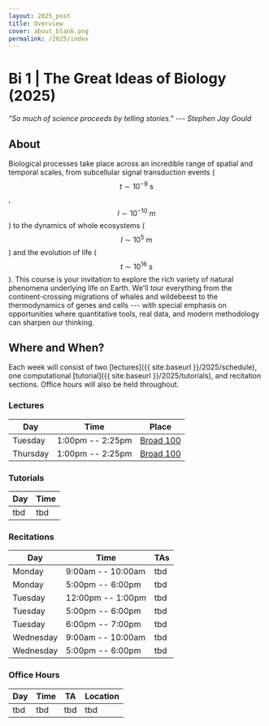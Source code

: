 ```yaml
---
layout: 2025_post
title: Overview
cover: about_blank.png
permalink: /2025/index
---
```

# Bi 1 | The Great Ideas of Biology (2025)

_"So much of science proceeds by telling stories." --- Stephen Jay Gould_

## About
Biological processes take place across an incredible range of spatial and temporal scales, from subcellular signal transduction events ($$t \sim 10^{-9} \textrm{ s}$$, $$l \sim 10^{-10} \textrm{ m}$$) to the dynamics of whole ecosystems ($$l \sim 10^{5} \textrm{ m}$$) and the evolution of life ($$t \sim 10^{16} \textrm{ s}$$). This course is your invitation to explore the rich variety of natural phenomena underlying life on Earth. We'll tour everything from the continent-crossing migrations of whales and wildebeest to the thermodynamics of genes and cells --- with special emphasis on opportunities where quantitative tools, real data, and modern methodology can sharpen our thinking.

## Where and When?
Each week will consist of two [lectures]({{ site.baseurl }}/2025/schedule), one computational [tutorial]({{ site.baseurl }}/2025/tutorials), and recitation sections. Office hours will also be held throughout.

### Lectures

| Day | Time | Place |
| -- | -- | -- |
| Tuesday | 1:00pm -- 2:25pm | [Broad 100](https://www.caltech.edu/map/campus/broad-center-for-the-biological-sciences) |
| Thursday | 1:00pm -- 2:25pm | [Broad 100](https://www.caltech.edu/map/campus/broad-center-for-the-biological-sciences) |

### Tutorials

| Day | Time |
| -- | -- |
| tbd |tbd |

### Recitations

| Day | Time | TAs |
| -- | -- | -- |
| Monday | 9:00am -- 10:00am | tbd |
| Monday | 5:00pm -- 6:00pm | tbd |
| Tuesday | 12:00pm -- 1:00pm | tbd |
| Tuesday | 5:00pm -- 6:00pm | tbd  |
| Tuesday | 6:00pm -- 7:00pm | tbd |
| Wednesday | 9:00am -- 10:00am | tbd |
| Wednesday | 5:00pm -- 6:00pm | tbd |

### Office Hours

| Day | Time | TA | Location |
| -- | -- | -- | -- |
| tbd | tbd | tbd | tbd |

